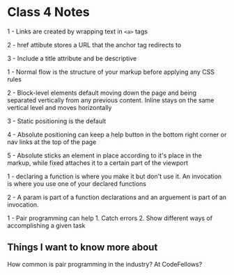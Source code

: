 # Class 4 Notes

1 - Links are created by wrapping text in `<a>` tags

2 - href attibute stores a URL that the anchor tag redirects to

3 - Include a title attribute and be descriptive

1 - Normal flow is the structure of your markup before applying any CSS rules

2 - Block-level elements default moving down the page and being separated vertically from any previous content. Inline stays on the same vertical level and moves horizontally

3 - Static positioning is the default

4 - Absolute positioning can keep a help button in the bottom right corner or nav links at the top of the page

5 - Absolute sticks an element in place according to it's place in the markup, while fixed attaches it to a certain part of the viewport

1 - declaring a function is where you make it but don't use it. An invocation is where you use one of your declared functions

2 - A param is part of a function declarations and an arguement is part of an invocation.

1 - Pair programming can help 1. Catch errors 2. Show different ways of accomplishing a given task

## Things I want to know more about

How common is pair programming in the industry? At CodeFellows?

